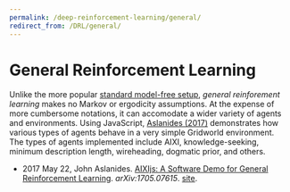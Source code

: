 ```yaml
---
permalink: /deep-reinforcement-learning/general/
redirect_from: /DRL/general/
---
```

# General Reinforcement Learning

Unlike the more popular [standard model-free setup](model-free.md), *general reinforement learning* makes no Markov or ergodicity assumptions. At the expense of more cumbersome notations, it can accomodate a wider variety of agents and environments. Using JavaScript, [Aslanides (2017)](https://arxiv.org/abs/1705.07615) demonstrates how various types of agents behave in a very simple Gridworld environment. The types of agents implemented include AIXI, knowledge-seeking, minimum description length, wireheading, dogmatic prior, and others.

* 2017 May 22, John Aslanides. [AIXIjs: A Software Demo for General Reinforcement Learning](https://arxiv.org/abs/1705.07615). *arXiv:1705.07615*. [site](http://aslanides.io/aixijs/).
